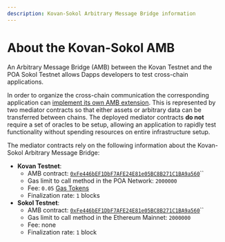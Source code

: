 ```yaml
---
description: Kovan-Sokol Arbitrary Message Bridge information
---
```


# About the Kovan-Sokol AMB

An Arbitrary Message Bridge \(AMB\) between the Kovan Testnet and the POA Sokol Testnet allows Dapps developers to test cross-chain applications.

In order to organize the cross-chain communication the corresponding application can [implement its own AMB extension](https://docs.tokenbridge.net/amb-bridge/how-to-develop-xchain-apps-by-amb). This is represented by two mediator contracts so that either assets or arbitrary data can be transferred between chains. The deployed mediator contracts **do not** require a set of oracles to be setup, allowing an application to rapidly test functionality without spending resources on entire infrastructure setup.

The mediator contracts rely on the following information about the Kovan-Sokol Arbitrary Message Bridge:

* **Kovan Testnet**:
  * AMB contract: [`0xFe446bEF1DbF7AFE24E81e05BC8B271C1BA9a560`](https://kovan.etherscan.io/address/0xfe446bef1dbf7afe24e81e05bc8b271c1ba9a560#code)\`\`
  * Gas limit to call method in the POA Network: `2000000`
  * Fee: `0.05` [Gas Tokens](https://docs.tokenbridge.net/amb-bridge/gas-token-minting)
  * Finalization rate: `1` blocks
* **Sokol Testnet**:
  * AMB contract: [`0xFe446bEF1DbF7AFE24E81e05BC8B271C1BA9a560`](https://blockscout.com/poa/sokol/address/0xFe446bEF1DbF7AFE24E81e05BC8B271C1BA9a560/contracts)\`\`
  * Gas limit to call method in the Ethereum Mainnet: `2000000`
  * Fee: none
  * Finalization rate: `1` block

